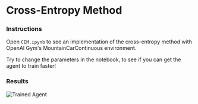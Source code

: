 [//]: # (Image References)

[image1]: https://user-images.githubusercontent.com/10624937/42135605-ba0e5f2c-7d12-11e8-9578-86d74e0976f8.gif "Trained Agent"

# Cross-Entropy Method

### Instructions

Open `CEM.ipynb` to see an implementation of the cross-entropy method with OpenAI Gym's MountainCarContinuous environment.

Try to change the parameters in the notebook, to see if you can get the agent to train faster!

### Results

![Trained Agent][image1]